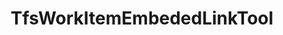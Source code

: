 ---
optionsClassName: TfsWorkItemEmbededLinkToolOptions
optionsClassFullName: MigrationTools.Tools.TfsWorkItemEmbededLinkToolOptions
configurationSamples:
- name: defaults
  order: 2
  description: 
  code: There are no defaults! Check the sample for options!
  sampleFor: MigrationTools.Tools.TfsWorkItemEmbededLinkToolOptions
- name: sample
  order: 1
  description: 
  code: There is no sample, but you can check the classic below for a general feel.
  sampleFor: MigrationTools.Tools.TfsWorkItemEmbededLinkToolOptions
- name: classic
  order: 3
  description: 
  code: >-
    {
      "$type": "TfsWorkItemEmbededLinkToolOptions",
      "Enabled": false
    }
  sampleFor: MigrationTools.Tools.TfsWorkItemEmbededLinkToolOptions
description: Tool for processing embedded links within work item fields, such as links in HTML fields and converting work item references between source and target systems.
className: TfsWorkItemEmbededLinkTool
typeName: Tools
architecture: 
options:
- parameterName: Enabled
  type: Boolean
  description: If set to `true` then the tool will run. Set to `false` and the processor will not run.
  defaultValue: missing XML code comments
status: missing XML code comments
processingTarget: missing XML code comments
classFile: src/MigrationTools.Clients.TfsObjectModel/Tools/TfsWorkItemEmbededLinkTool.cs
optionsClassFile: src/MigrationTools.Clients.TfsObjectModel/Tools/TfsWorkItemEmbededLinkToolOptions.cs
notes:
  exists: false
  path: docs/Reference/Tools/TfsWorkItemEmbededLinkTool-notes.md
  markdown: ''

redirectFrom:
- /Reference/Tools/TfsWorkItemEmbededLinkToolOptions/
layout: reference
toc: true
permalink: /Reference/Tools/TfsWorkItemEmbededLinkTool/
title: TfsWorkItemEmbededLinkTool
categories:
- Tools
- 
topics:
- topic: notes
  path: docs/Reference/Tools/TfsWorkItemEmbededLinkTool-notes.md
  exists: false
  markdown: ''
- topic: introduction
  path: docs/Reference/Tools/TfsWorkItemEmbededLinkTool-introduction.md
  exists: false
  markdown: ''

---